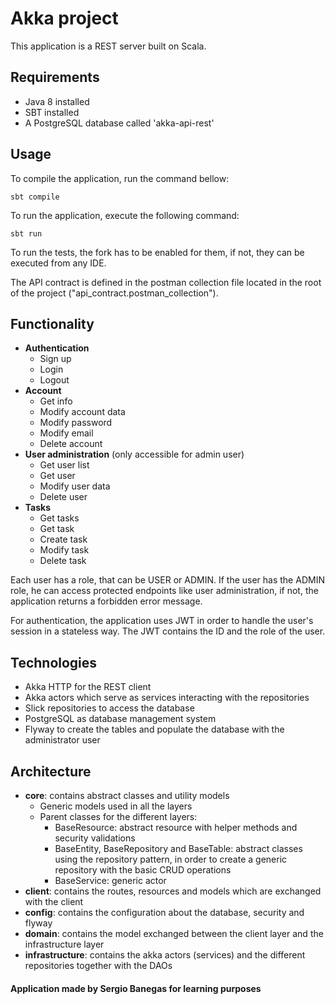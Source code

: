 # Akka project
This application is a REST server built on Scala.
## Requirements
* Java 8 installed
* SBT installed
* A PostgreSQL database called 'akka-api-rest'
## Usage
To compile the application, run the command bellow:
```sbtshell
sbt compile
```

To run the application, execute the following command:
```sbtshell
sbt run
```

To run the tests, the fork has to be enabled for them, if not, they can be executed from any IDE.

The API contract is defined in the postman collection file located in the root of the project ("api_contract.postman_collection").
## Functionality
* **Authentication**
  * Sign up
  * Login
  * Logout
* **Account**
  * Get info
  * Modify account data
  * Modify password
  * Modify email
  * Delete account
* **User administration** (only accessible for admin user)
  * Get user list
  * Get user
  * Modify user data
  * Delete user
* **Tasks**
  * Get tasks
  * Get task
  * Create task
  * Modify task
  * Delete task
  
Each user has a role, that can be USER or ADMIN. If the user has the ADMIN role, he can access protected endpoints like user administration, if not, the application returns a forbidden error message.

For authentication, the application uses JWT in order to handle the user's session in a stateless way.
The JWT contains the ID and the role of the user.

## Technologies
* Akka HTTP for the REST client
* Akka actors which serve as services interacting with the repositories
* Slick repositories to access the database
* PostgreSQL as database management system
* Flyway to create the tables and populate the database with the administrator user

## Architecture
* **core**: contains abstract classes and utility models
   * Generic models used in all the layers
   * Parent classes for the different layers:
      * BaseResource: abstract resource with helper methods and security validations
      * BaseEntity, BaseRepository and BaseTable: abstract classes using the repository pattern, in order to create a generic repository with the basic CRUD operations
      * BaseService: generic actor
* **client**: contains the routes, resources and models which are exchanged with the client
* **config**: contains the configuration about the database, security and flyway
* **domain**: contains the model exchanged between the client layer and the infrastructure layer
* **infrastructure**: contains the akka actors (services) and the different repositories together with the DAOs
 
#### Application made by Sergio Banegas for learning purposes

